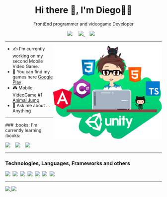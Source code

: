<h1 align='center'> Hi there 👋, I'm Diego👨‍💻 </h1>

<p align='center'>
  FrontEnd programmer and videogame Developer</b> 
</p>
<p align='center'>
  <a href="https://play.google.com/store/apps/developer?id=Diego+A.+Valdez"><img src="https://img.shields.io/badge/Google_Play-414141?style=for-the-badge&logo=google-play&logoColor=white"></a>&nbsp;&nbsp;&nbsp;&nbsp;
  <a href="https://www.facebook.com/D4vc198"><img src="https://img.shields.io/badge/Facebook-1877F2?style=for-the-badge&logo=facebook&logoColor=white">
    <a/>&nbsp;&nbsp;&nbsp;&nbsp;<a href="mailto:contactodiegoavc@gmail.com?subject=Hola%20Diego"><img src="https://img.shields.io/badge/gmail-%23D14836.svg?&style=for-the-badge&logo=gmail&logoColor=white" /></a>&nbsp;&nbsp;&nbsp;&nbsp;
</p>
<hr>


<img align="right" src="https://github.com/D4vc-198/D4vc-198/blob/main/Github_Image_DValdez.png" width="350" height="300"/>
 
- ✍  I'm currently working on my second Mobile Video Game.
- :link: You can find my games here [Google Play]
- :video_game: Mobile VideoGame #1 [Animal Jump]
- 💬 Ask me about ... Anything
<hr>
### :books: I'm currently learning :books: 
<p>
  <img src="https://img.shields.io/badge/Angular-DD0031?style=for-the-badge&logo=angular&logoColor=white">&nbsp;&nbsp;&nbsp;&nbsp;<img src="https://img.shields.io/badge/TypeScript-007ACC?style=for-the-badge&logo=typescript&logoColor=white">&nbsp;&nbsp;&nbsp;&nbsp;<img src="https://img.shields.io/badge/Unity-100000?style=for-the-badge&logo=unity&logoColor=white">
</p>
<hr>

### Technologies, Languages, Frameworks and others
<p>
  <img src="https://img.shields.io/badge/C%23-239120?style=for-the-badge&logo=c-sharp&logoColor=white">&nbsp;&nbsp;<img src="https://img.shields.io/badge/TypeScript-007ACC?style=for-the-badge&logo=typescript&logoColor=white">&nbsp;&nbsp;<img src="https://img.shields.io/badge/HTML5-E34F26?style=for-the-badge&logo=html5&logoColor=white">&nbsp;&nbsp;<img src="https://img.shields.io/badge/CSS3-1572B6?style=for-the-badge&logo=css3&logoColor=white">&nbsp;&nbsp;<img src="https://img.shields.io/badge/Angular-DD0031?style=for-the-badge&logo=angular&logoColor=white">&nbsp;&nbsp;<img src="https://img.shields.io/badge/Bootstrap-563D7C?style=for-the-badge&logo=bootstrap&logoColor=white">&nbsp;&nbsp;<img src="https://img.shields.io/badge/Unity-100000?style=for-the-badge&logo=unity&logoColor=white">
</p>
<hr>

<p>
<a href="https://github.com/D4vc-198">
  <img height="180em" src="https://github-readme-stats.vercel.app/api?username=D4vc-198&show_icons=true&theme=react" />
  <img height="180em" src="https://github-readme-stats-eight-theta.vercel.app/api/top-langs/?username=D4vc-198&theme=react&layout=compact&exclude_lang=java+r" />
</a>
</p>






[Google Play]: https://play.google.com/store/apps/developer?id=Diego+A.+Valdez
[Animal Jump]: https://play.google.com/store/apps/details?id=com.DiegoAValdez.AnimalJump&hl=es_MX&gl=US
